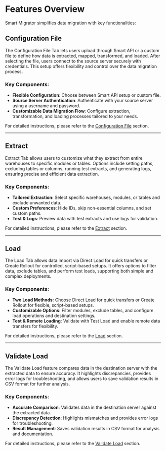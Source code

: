 # Features Overview

Smart Migrator simplifies data migration with key functionalities:

## Configuration File
The Configuration File Tab lets users upload through Smart API or a custom file to define how data is extracted, mapped, transformed, and loaded. After selecting the file, users connect to the source server securely with credentials. This setup offers flexibility and control over the data migration process.

### Key Components:
- **Flexible Configuration**: Choose between Smart API setup or custom file.
- **Source Server Authentication**: Authenticate with your source server using a username and password.
- **Customizable Data Migration Flow**: Configure extraction, transformation, and loading processes tailored to your needs.

 For detailed instructions, please refer to the [Configuration File](./configuration-file.md) section.

 ---

## Extract
Extract Tab allows users to customize what they extract from entire warehouses to specific modules or tables. Options include setting paths, excluding tables or columns, running test extracts, and generating logs, ensuring precise and efficient data extraction.

### Key Components:

- **Tailored Extraction**: Select specific warehouses, modules, or tables and exclude unwanted data.
- **Custom Preferences**: Hide IDs, skip non-essential columns, and set custom paths.
- **Test & Logs**: Preview data with test extracts and use logs for validation.

For detailed instructions, please refer to the [Extract](./extract.md) section.

---

## Load
The Load Tab allows data import via Direct Load for quick transfers or Create Rollout for controlled, script-based setups. It offers options to filter data, exclude tables, and perform test loads, supporting both simple and complex deployments.

### Key Components:

- **Two Load Methods:** Choose Direct Load for quick transfers or Create Rollout for flexible, script-based setups.
- **Customizable Options**: Filter modules, exclude tables, and configure load operations and destination settings.
- **Test & Remote Loading**: Validate with Test Load and enable remote data transfers for flexibility.

For detailed instructions, please refer to the [Load](./load.md) section.

---

## Validate Load
The Validate Load feature compares data in the destination server with the extracted data to ensure accuracy. It highlights discrepancies, provides error logs for troubleshooting, and allows users to save validation results in CSV format for further analysis.

### Key Components:

- **Accurate Comparison**: Validates data in the destination server against the extracted data.
- **Discrepancy Detection**: Highlights mismatches and provides error logs for troubleshooting.
- **Result Management**: Saves validation results in CSV format for analysis and documentation.

For detailed instructions, please refer to the [Validate Load](./validate-load.md) section.



